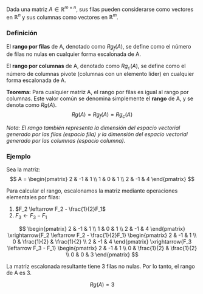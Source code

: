 Dada una matriz $A \in \mathbb{R}^{m \times n}$, sus filas pueden considerarse como vectores en $\mathbb{R}^n$ y sus columnas como vectores en $\mathbb{R}^m$.

### Definición

El **rango por filas** de A, denotado como $Rg_f(A)$, se define como el número de filas no nulas en cualquier forma escalonada de A.

El **rango por columnas** de A, denotado como $Rg_c(A)$, se define como el número de columnas pivote (columnas con un elemento líder) en cualquier forma escalonada de A.

**Teorema:** Para cualquier matriz A, el rango por filas es igual al rango por columnas. Este valor común se denomina simplemente el **rango** de A, y se denota como $Rg(A)$.
$$Rg(A) = Rg_f(A) = Rg_c(A)$$

*Nota: El rango también representa la dimensión del espacio vectorial generado por las filas (espacio fila) y la dimensión del espacio vectorial generado por las columnas (espacio columna).*

### Ejemplo

Sea la matriz:
$$ A = \begin{pmatrix} 2 & -1 & 1 \\ 1 & 0 & 1 \\ 2 & -1 & 4 \end{pmatrix} $$

Para calcular el rango, escalonamos la matriz mediante operaciones elementales por filas:

1.  $F_2 \leftarrow F_2 - \frac{1}{2}F_1$
2.  $F_3 \leftarrow F_3 - F_1$

$$
\begin{pmatrix} 2 & -1 & 1 \\ 1 & 0 & 1 \\ 2 & -1 & 4 \end{pmatrix}
\xrightarrow{F_2 \leftarrow F_2 - \frac{1}{2}F_1}
\begin{pmatrix} 2 & -1 & 1 \\ 0 & \frac{1}{2} & \frac{1}{2} \\ 2 & -1 & 4 \end{pmatrix}
\xrightarrow{F_3 \leftarrow F_3 - F_1}
\begin{pmatrix} 2 & -1 & 1 \\ 0 & \frac{1}{2} & \frac{1}{2} \\ 0 & 0 & 3 \end{pmatrix}
$$

La matriz escalonada resultante tiene 3 filas no nulas. Por lo tanto, el rango de A es 3.

$$ Rg(A) = 3 $$
